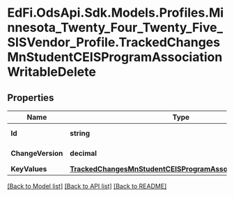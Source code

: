 # EdFi.OdsApi.Sdk.Models.Profiles.Minnesota_Twenty_Four_Twenty_Five_SISVendor_Profile.TrackedChangesMnStudentCEISProgramAssociationWritableDelete

## Properties

Name | Type | Description | Notes
------------ | ------------- | ------------- | -------------
**Id** | **string** | Resource identifier | [optional] 
**ChangeVersion** | **decimal** | Change version | [optional] 
**KeyValues** | [**TrackedChangesMnStudentCEISProgramAssociationWritableKey**](TrackedChangesMnStudentCEISProgramAssociationWritableKey.md) |  | [optional] 

[[Back to Model list]](../README.md#documentation-for-models) [[Back to API list]](../README.md#documentation-for-api-endpoints) [[Back to README]](../README.md)

